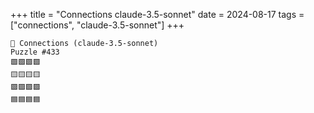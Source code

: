 +++
title = "Connections claude-3.5-sonnet"
date = 2024-08-17
tags = ["connections", "claude-3.5-sonnet"]
+++

```text
🤖 Connections (claude-3.5-sonnet) 
Puzzle #433
🟩🟩🟩🟩
🟨🟨🟨🟨
🟪🟪🟪🟪
🟦🟦🟦🟦
```
